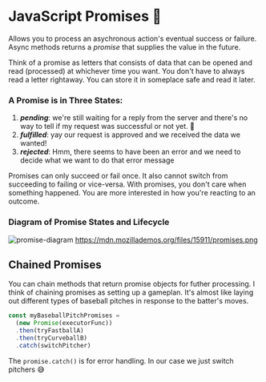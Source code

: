 # JavaScript Promises :crossed_fingers:
Allows you to process an asychronous action's eventual success or failure. Async methods returns a *promise* that supplies the value in the future. 

Think of a promise as letters that consists of data that can be opened and read (processed) at whichever time you want. You don't have to always read a letter rightaway. You can store it in someplace safe and read it later.  

### A Promise is in Three States:
1. ***pending***: we're still waiting for a reply from the server and there's no way to tell if my request was successful or not yet. :shrug: 
2. ***fulfilled***: yay our request is approved and we received the data we wanted!
3. ***rejected***: Hmm, there seems to have been an error and we need to decide what we want to do that error message

Promises can only succeed or fail once. It also cannot switch from succeeding to failing or vice-versa. With promises, you don't care when something happened. You are more interested in how you're reacting to an outcome.

### Diagram of Promise States and Lifecycle
![promise-diagram](https://mdn.mozillademos.org/files/15911/promises.png)
https://mdn.mozillademos.org/files/15911/promises.png

## Chained Promises
You can chain methods that return promise objects for futher processing. I think of chaining promises as setting up a gameplan. It's almost like laying out different types of baseball pitches in response to the batter's moves. 
```js
const myBaseballPitchPromises = 
  (new Promise(executorFunc))
  .then(tryFastballA)
  .then(tryCurveballB)
  .catch(switchPitcher)
```
The `promise.catch()` is for error handling. In our case we just switch pitchers :sweat_smile: 